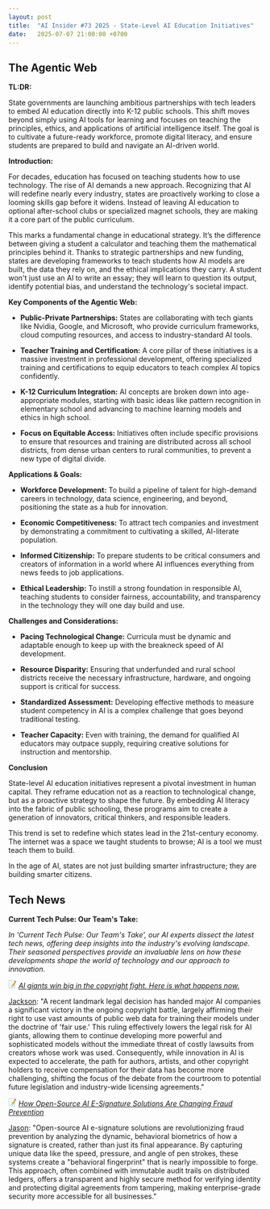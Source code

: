 ```yaml
---
layout: post
title:  "AI Insider #73 2025 - State-Level AI Education Initiatives"
date:   2025-07-07 21:00:00 +0700
---
```


## The Agentic Web

**TL:DR:**

State governments are launching ambitious partnerships with tech leaders to embed AI education directly into K-12 public schools. This shift moves beyond simply using AI tools for learning and focuses on teaching the principles, ethics, and applications of artificial intelligence itself. The goal is to cultivate a future-ready workforce, promote digital literacy, and ensure students are prepared to build and navigate an AI-driven world.

__Introduction:__

For decades, education has focused on teaching students how to use technology. The rise of AI demands a new approach. Recognizing that AI will redefine nearly every industry, states are proactively working to close a looming skills gap before it widens. Instead of leaving AI education to optional after-school clubs or specialized magnet schools, they are making it a core part of the public curriculum.

This marks a fundamental change in educational strategy. It’s the difference between giving a student a calculator and teaching them the mathematical principles behind it. Thanks to strategic partnerships and new funding, states are developing frameworks to teach students how AI models are built, the data they rely on, and the ethical implications they carry. A student won't just use an AI to write an essay; they will learn to question its output, identify potential bias, and understand the technology's societal impact.

__Key Components of the Agentic Web:__

* **Public-Private Partnerships:** States are collaborating with tech giants like Nvidia, Google, and Microsoft, who provide curriculum frameworks, cloud computing resources, and access to industry-standard AI tools.

* **Teacher Training and Certification:** A core pillar of these initiatives is a massive investment in professional development, offering specialized training and certifications to equip educators to teach complex AI topics confidently.

* **K-12 Curriculum Integration:** AI concepts are broken down into age-appropriate modules, starting with basic ideas like pattern recognition in elementary school and advancing to machine learning models and ethics in high school.

* **Focus on Equitable Access:** Initiatives often include specific provisions to ensure that resources and training are distributed across all school districts, from dense urban centers to rural communities, to prevent a new type of digital divide.

__Applications & Goals:__

* **Workforce Development:** To build a pipeline of talent for high-demand careers in technology, data science, engineering, and beyond, positioning the state as a hub for innovation.

* **Economic Competitiveness:** To attract tech companies and investment by demonstrating a commitment to cultivating a skilled, AI-literate population.

* **Informed Citizenship:** To prepare students to be critical consumers and creators of information in a world where AI influences everything from news feeds to job applications.

* **Ethical Leadership:** To instill a strong foundation in responsible AI, teaching students to consider fairness, accountability, and transparency in the technology they will one day build and use.

__Challenges and Considerations:__

* **Pacing Technological Change:** Curricula must be dynamic and adaptable enough to keep up with the breakneck speed of AI development.

* **Resource Disparity:** Ensuring that underfunded and rural school districts receive the necessary infrastructure, hardware, and ongoing support is critical for success.

* **Standardized Assessment:** Developing effective methods to measure student competency in AI is a complex challenge that goes beyond traditional testing.

* **Teacher Capacity:** Even with training, the demand for qualified AI educators may outpace supply, requiring creative solutions for instruction and mentorship.

__Conclusion__

State-level AI education initiatives represent a pivotal investment in human capital. They reframe education not as a reaction to technological change, but as a proactive strategy to shape the future. By embedding AI literacy into the fabric of public schooling, these programs aim to create a generation of innovators, critical thinkers, and responsible leaders.

This trend is set to redefine which states lead in the 21st-century economy. The internet was a space we taught students to browse; AI is a tool we must teach them to build.

In the age of AI, states are not just building smarter infrastructure; they are building smarter citizens.

## Tech News

__Current Tech Pulse: Our Team's Take:__

*In 'Current Tech Pulse: Our Team's Take', our AI experts dissect the latest tech news, offering deep insights into the industry's evolving landscape. Their seasoned perspectives provide an invaluable lens on how these developments shape the world of technology and our approach to innovation.*


![memo](/assets/images/memo16.png) *[AI giants win big in the copyright fight. Here is what happens now.](https://www.businessinsider.com/ai-giants-win-copyright-fight-what-happens-now-2025-6)*

[Jackson](https://www.linkedin.com/in/jackson-cates-315a0b1ab/): "A recent landmark legal decision has handed major AI companies a significant victory in the ongoing copyright battle, largely affirming their right to use vast amounts of public web data for training their models under the doctrine of 'fair use.' This ruling effectively lowers the legal risk for AI giants, allowing them to continue developing more powerful and sophisticated models without the immediate threat of costly lawsuits from creators whose work was used. Consequently, while innovation in AI is expected to accelerate, the path for authors, artists, and other copyright holders to receive compensation for their data has become more challenging, shifting the focus of the debate from the courtroom to potential future legislation and industry-wide licensing agreements."

![memo](/assets/images/memo16.png) *[How Open-Source AI E-Signature Solutions Are Changing Fraud Prevention](https://www.forbes.com/councils/forbestechcouncil/2025/07/02/how-open-source-ai-e-signature-solutions-are-changing-fraud-prevention/)*

[Jason](https://www.linkedin.com/in/jason-bengtson-b8a9a83b): "Open-source AI e-signature solutions are revolutionizing fraud prevention by analyzing the dynamic, behavioral biometrics of how a signature is created, rather than just its final appearance. By capturing unique data like the speed, pressure, and angle of pen strokes, these systems create a "behavioral fingerprint" that is nearly impossible to forge. This approach, often combined with immutable audit trails on distributed ledgers, offers a transparent and highly secure method for verifying identity and protecting digital agreements from tampering, making enterprise-grade security more accessible for all businesses."